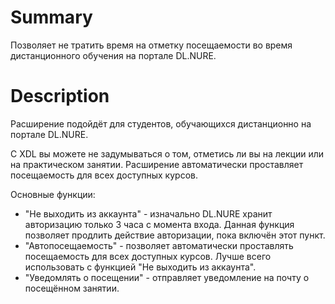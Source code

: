 # Summary
Позволяет не тратить время на отметку посещаемости во время дистанционного обучения на портале DL.NURE.

# Description

Расширение подойдёт для студентов, обучающихся дистанционно на портале DL.NURE.

С XDL вы можете не задумываться о том, отметись ли вы на лекции или на практическом занятии.
Расширение автоматически проставляет посещаемость для всех доступных курсов.

Основные функции:
- "Не выходить из аккаунта" - изначально DL.NURE хранит авторизацию только 3 часа с момента входа. Данная функция позволяет продлить действие авторизации, пока включён этот пункт.
- "Автопосещаемость" - позволяет автоматически проставлять посещаемость для всех доступных курсов. Лучше всего использовать с функцией "Не выходить из аккаунта".
- "Уведомлять о посещении" - отправляет уведомление на почту о посещённом занятии.